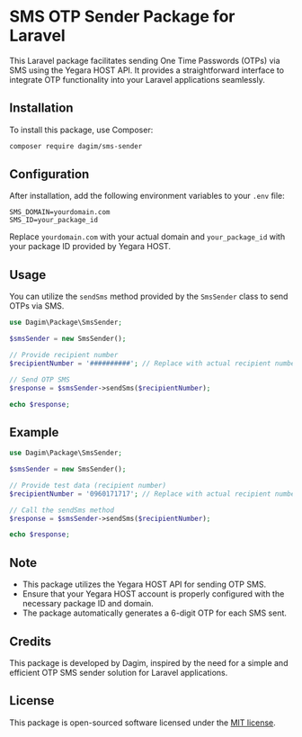 # SMS OTP Sender Package for Laravel

This Laravel package facilitates sending One Time Passwords (OTPs) via SMS using the Yegara HOST API. It provides a straightforward interface to integrate OTP functionality into your Laravel applications seamlessly.

## Installation

To install this package, use Composer:

```bash
composer require dagim/sms-sender
```

## Configuration

After installation, add the following environment variables to your `.env` file:

```dotenv
SMS_DOMAIN=yourdomain.com
SMS_ID=your_package_id
```

Replace `yourdomain.com` with your actual domain and `your_package_id` with your package ID provided by Yegara HOST.

## Usage

You can utilize the `sendSms` method provided by the `SmsSender` class to send OTPs via SMS.

```php
use Dagim\Package\SmsSender;

$smsSender = new SmsSender();

// Provide recipient number
$recipientNumber = '##########'; // Replace with actual recipient number

// Send OTP SMS
$response = $smsSender->sendSms($recipientNumber);

echo $response;
```

## Example

```php
use Dagim\Package\SmsSender;

$smsSender = new SmsSender();

// Provide test data (recipient number)
$recipientNumber = '0960171717'; // Replace with actual recipient number

// Call the sendSms method
$response = $smsSender->sendSms($recipientNumber);

echo $response;
```

## Note

- This package utilizes the Yegara HOST API for sending OTP SMS.
- Ensure that your Yegara HOST account is properly configured with the necessary package ID and domain.
- The package automatically generates a 6-digit OTP for each SMS sent.

## Credits

This package is developed by Dagim, inspired by the need for a simple and efficient OTP SMS sender solution for Laravel applications.

## License

This package is open-sourced software licensed under the [MIT license](LICENSE.md).
